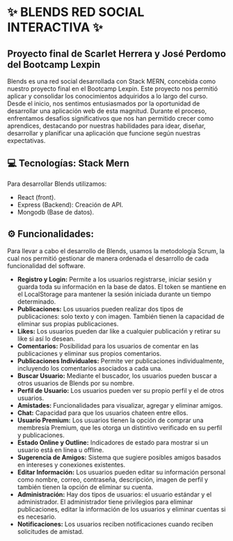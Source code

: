<h1>✨ BLENDS RED SOCIAL INTERACTIVA ✨</h1>
<h2>Proyecto final de Scarlet Herrera y José Perdomo del Bootcamp Lexpin</h2>
Blends es una red social desarrollada con Stack MERN, concebida como nuestro proyecto final en el Bootcamp Lexpin. Este proyecto nos permitió aplicar y consolidar los conocimientos adquiridos a lo largo del curso. Desde el inicio, nos sentimos entusiasmados por la oportunidad de desarrollar una aplicación web de esta magnitud. Durante el proceso, enfrentamos desafíos significativos que nos han permitido crecer como aprendices, destacando por nuestras habilidades para idear, diseñar, desarrollar y planificar una aplicación que funcione según nuestras expectativas.

<h2> 💻 Tecnologías: Stack Mern</h2>
Para desarrollar Blends utilizamos: 
<ul>
  <li>React (front).</li>
  <li>Express (Backend): Creación de API.</li>
  <li>Mongodb (Base de datos).</li>
</ul>
<h2>⚙ Funcionalidades:</h2>

<p>Para llevar a cabo el desarrollo de Blends, usamos la metodología Scrum, la cual nos permitió gestionar de manera ordenada el desarrollo de cada funcionalidad del software.</p>

<ul>
  <li><strong>Registro y Login:</strong> Permite a los usuarios registrarse, iniciar sesión y guarda toda su información en la base de datos. El token se mantiene en el LocalStorage para mantener la sesión iniciada durante un tiempo determinado.</li>

  <li><strong>Publicaciones:</strong> Los usuarios pueden realizar dos tipos de publicaciones: solo texto y con imagen. También tienen la capacidad de eliminar sus propias publicaciones.</li>

  <li><strong>Likes:</strong> Los usuarios pueden dar like a cualquier publicación y retirar su like si así lo desean.</li>

  <li><strong>Comentarios:</strong> Posibilidad para los usuarios de comentar en las publicaciones y eliminar sus propios comentarios.</li>

  <li><strong>Publicaciones Individuales:</strong> Permite ver publicaciones individualmente, incluyendo los comentarios asociados a cada una.</li>

  <li><strong>Buscar Usuario:</strong> Mediante el buscador, los usuarios pueden buscar a otros usuarios de Blends por su nombre.</li>

  <li><strong>Perfil de Usuario:</strong> Los usuarios pueden ver su propio perfil y el de otros usuarios.</li>

  <li><strong>Amistades:</strong> Funcionalidades para visualizar, agregar y eliminar amigos.</li>

  <li><strong>Chat:</strong> Capacidad para que los usuarios chateen entre ellos.</li>

  <li><strong>Usuario Premium:</strong> Los usuarios tienen la opción de comprar una membresía Premium, que les otorga un distintivo verificado en su perfil y publicaciones.</li>

  <li><strong>Estado Online y Outline:</strong> Indicadores de estado para mostrar si un usuario está en línea u offline.</li>

  <li><strong>Sugerencia de Amigos:</strong> Sistema que sugiere posibles amigos basados en intereses y conexiones existentes.</li>

  <li><strong>Editar Información:</strong> Los usuarios pueden editar su información personal como nombre, correo, contraseña, descripción, imagen de perfil y también tienen la opción de eliminar su cuenta.</li>

  <li><strong>Administración:</strong> Hay dos tipos de usuarios: el usuario estándar y el administrador. El administrador tiene privilegios para eliminar publicaciones, editar la información de los usuarios y eliminar cuentas si es necesario.</li>

  <li><strong>Notificaciones:</strong> Los usuarios reciben notificaciones cuando reciben solicitudes de amistad.</li>
</ul>





